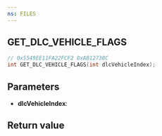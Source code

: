 ```yaml
---
ns: FILES
---
```

## GET_DLC_VEHICLE_FLAGS

```c
// 0x5549EE11FA22FCF2 0xAB12738C
int GET_DLC_VEHICLE_FLAGS(int dlcVehicleIndex);
```


## Parameters
* **dlcVehicleIndex**: 

## Return value
